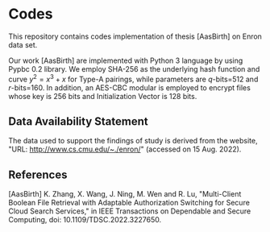 # Codes
This repository contains codes implementation of thesis [AasBirth] on Enron data set.

Our work [AasBirth] are implemented with Python 3 language by using Pypbc 0.2 library. We employ SHA-256 as the underlying hash function and curve $y^2=x^3+x$ for Type-A pairings, while parameters are $q$-bits=512 and $r$-bits=160. In addition, an AES-CBC modular is employed to encrypt files whose key is 256 bits and Initialization Vector is 128 bits.

## Data Availability Statement 
The data used to support the findings of study is derived from the website, "URL: http://www.cs.cmu.edu/~./enron/" (accessed on 15 Aug. 2022).

## References
[AasBirth] K. Zhang, X. Wang, J. Ning, M. Wen and R. Lu, "Multi-Client Boolean File Retrieval with Adaptable Authorization Switching for Secure Cloud Search Services," in IEEE Transactions on Dependable and Secure Computing, doi: 10.1109/TDSC.2022.3227650. 
